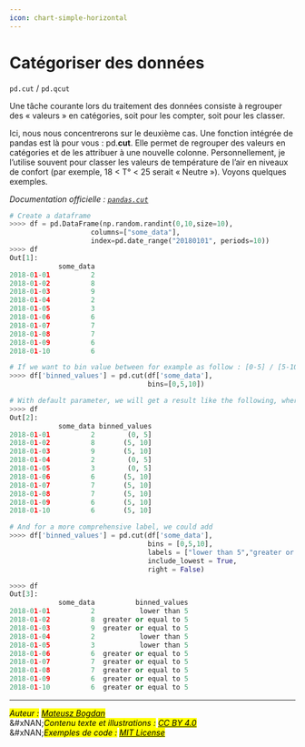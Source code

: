 ```yaml
---
icon: chart-simple-horizontal
---
```


# Catégoriser des données

`pd.cut` / `pd.qcut`

Une tâche courante lors du traitement des données consiste à regrouper des « valeurs » en catégories, soit pour les compter, soit pour les classer.&#x20;

Ici, nous nous concentrerons sur le deuxième cas. Une fonction intégrée de pandas est là pour vous : pd.**cut**. Elle permet de regrouper des valeurs en catégories et de les attribuer à une nouvelle colonne. Personnellement, je l’utilise souvent pour classer les valeurs de température de l’air en niveaux de confort (par exemple, 18 < T° < 25 serait « Neutre »). Voyons quelques exemples.

_Documentation officielle :_ [_`pandas.cut`_](https://pandas.pydata.org/docs/reference/api/pandas.cut.html)



```python
# Create a dataframe
>>>> df = pd.DataFrame(np.random.randint(0,10,size=10),
                    columns=["some_data"],
                    index=pd.date_range("20180101", periods=10))
>>>> df
Out[1]: 
            some_data
2018-01-01          2
2018-01-02          8
2018-01-03          9
2018-01-04          2
2018-01-05          3
2018-01-06          6
2018-01-07          7
2018-01-08          7
2018-01-09          6
2018-01-10          6

# If we want to bin value between for example as follow : [0-5] / [5-10]
>>>> df['binned_values'] = pd.cut(df['some_data'],
                                  bins=[0,5,10])

# With default parameter, we will get a result like the following, where the new column is labelled automaticaly
>>>> df
Out[2]: 
            some_data binned_values
2018-01-01          2        (0, 5]
2018-01-02          8       (5, 10]
2018-01-03          9       (5, 10]
2018-01-04          2        (0, 5]
2018-01-05          3        (0, 5]
2018-01-06          6       (5, 10]
2018-01-07          7       (5, 10]
2018-01-08          7       (5, 10]
2018-01-09          6       (5, 10]
2018-01-10          6       (5, 10]

# And for a more comprehensive label, we could add 
>>>> df['binned_values'] = pd.cut(df['some_data'],
                                  bins = [0,5,10],
                                  labels = ["lower than 5","greater or equal to 5"],
                                  include_lowest = True,
                                  right = False)

>>>> df
Out[3]: 
            some_data          binned_values
2018-01-01          2           lower than 5
2018-01-02          8  greater or equal to 5
2018-01-03          9  greater or equal to 5
2018-01-04          2           lower than 5
2018-01-05          3           lower than 5
2018-01-06          6  greater or equal to 5
2018-01-07          7  greater or equal to 5
2018-01-08          7  greater or equal to 5
2018-01-09          6  greater or equal to 5
2018-01-10          6  greater or equal to 5
```

***

_<mark style="color:$info;">Auteur :</mark>_ [_<mark style="color:$info;">Mateusz Bogdan</mark>_](https://matbog.github.io/)\
&#xNAN;_<mark style="color:$info;">Contenu texte et illustrations :</mark>_ [_<mark style="color:$info;">CC BY 4.0</mark>_](https://creativecommons.org/licenses/by/4.0/)\
&#xNAN;_<mark style="color:$info;">Exemples de code :</mark>_ [_<mark style="color:$info;">MIT License</mark>_](https://opensource.org/licenses/MIT)
